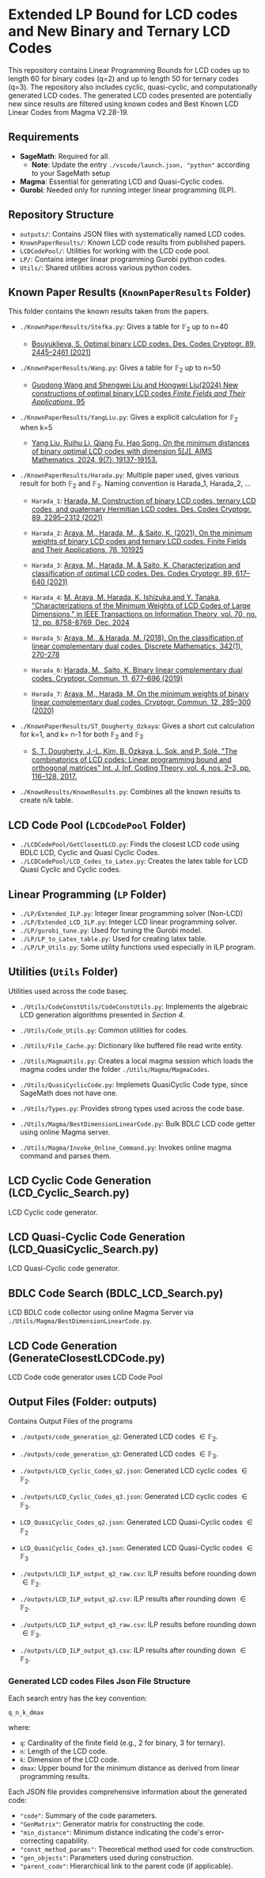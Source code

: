 # Extended LP Bound for LCD codes and New Binary and Ternary LCD Codes
This repository contains Linear Programming Bounds for LCD codes up to length 60 for binary codes (q=2) and up to length 50 for ternary codes (q=3). The repository also includes cyclic, quasi-cyclic, and computationally generated LCD codes. The generated LCD codes presented are potentially new since results are filtered using known codes and Best Known LCD Linear Codes from Magma V2.28-19.

## Requirements
- **SageMath**: Required for all.
    - **Note**: Update the entry `./vscode/launch.json, "python"` according to your SageMath setup
- **Magma**: Essential for generating LCD and Quasi-Cyclic codes.
- **Gurobi**: Needed only for running integer linear programming (ILP).

## Repository Structure

- `outputs/`: Contains JSON files with systematically named LCD codes.
- `KnownPaperResults/`: Known LCD code results from published papers.
- `LCDCodePool/`: Utilities for working with the LCD code pool.
- `LP/`: Contains integer linear programming Gurobi python codes.
- `Utils/`: Shared utilities across various python codes.

## Known Paper Results (`KnownPaperResults` Folder)
This folder contains the known results taken from the papers.
- `./KnownPaperResults/Stefka.py`: Gives a table for $`\mathbb{F}_2`$ up to n=40
    - [Bouyuklieva, S. Optimal binary LCD codes. Des. Codes Cryptogr. 89, 2445–2461 (2021)](https://doi.org/10.1007/s10623-021-00929-w)

- `./KnownPaperResults/Wang.py`: Gives a table for $`\mathbb{F}_2`$ up to n=50
    - [Guodong Wang and Shengwei Liu and Hongwei Liu(2024) New constructions of optimal binary LCD codes *Finite Fields and Their Applications*, 95](https://doi.org/10.1016/j.ffa.2024.102381)

- `./KnownPaperResults/YangLiu.py`: Gives a explicit calculation for $`\mathbb{F}_2`$ when k=5
    - [Yang Liu, Ruihu Li, Qiang Fu, Hao Song. On the minimum distances of binary optimal LCD codes with dimension 5[J]. AIMS Mathematics, 2024, 9(7): 19137-19153.](https://doi.org/10.3934/math.2024933)

- `./KnownPaperResults/Harada.py`: Multiple paper used, gives various result for both $`\mathbb{F}_2`$ and $`\mathbb{F}_3`$. Naming convention is Harada_1, Harada_2, ...
    - `Harada_1`: [Harada, M. Construction of binary LCD codes, ternary LCD codes, and quaternary Hermitian LCD codes. Des. Codes Cryptogr. 89, 2295–2312 (2021)](https://doi.org/10.1007/s10623-021-00916-1)
    
    - `Harada_2`: [Araya, M., Harada, M., \& Saito, K. (2021). On the minimum weights of binary LCD codes and ternary LCD codes. Finite Fields and Their Applications, 76, 101925](https://doi.org/10.1016/j.ffa.2021.101925)

    - `Harada_3`: [Araya, M., Harada, M. \& Saito, K. Characterization and classification of optimal LCD codes. Des. Codes Cryptogr. 89, 617–640 (2021)](https://doi.org/10.1007/s10623-020-00834-8)
    
    - `Harada_4`: [M. Araya, M. Harada, K. Ishizuka and Y. Tanaka, "Characterizations of the Minimum Weights of LCD Codes of Large Dimensions," in IEEE Transactions on Information Theory, vol. 70, no. 12, pp. 8758-8769, Dec. 2024](https://doi.org/10.1109/TIT.2024.3483218)
    
    - `Harada_5`: [Araya, M., \& Harada, M. (2018). On the classification of linear complementary dual codes. Discrete Mathematics, 342(1), 270-278](https://doi.org10.1016/j.disc.2018.09.034)

    - `Harada_6`: [Harada, M., Saito, K. Binary linear complementary dual codes. Cryptogr. Commun. 11, 677–696 (2019)](https://doi.org/10.1007/s12095-018-0319-0)


    - `Harada_7`: [Araya, M., Harada, M. On the minimum weights of binary linear complementary dual codes. Cryptogr. Commun. 12, 285–300 (2020)](https://doi.org10.1007/s12095-019-00402-5)

- `./KnownPaperResults/ST_Dougherty_Ozkaya`: Gives a short cut calculation for k=1, and k= n-1 for both $`\mathbb{F}_2`$ and $`\mathbb{F}_3`$
    - [S. T. Dougherty, J.-L. Kim, B. Özkaya, L. Sok, and P. Solé, "The combinatorics of LCD codes: Linear programming bound and orthogonal matrices" Int. J. Inf. Coding Theory, vol. 4, nos. 2–3, pp. 116–128, 2017.](https://doi.org/10.48550/arXiv.1506.01955)

- `./KnownResults/KnownResults.py`: Combines all the known results to create n/k table.

## LCD Code Pool (`LCDCodePool` Folder)
- `./LCDCodePool/GetClosestLCD.py`: Finds the closest LCD code using BDLC LCD, Cyclic and Quasi Cyclic Codes.
- `./LCDCodePool/LCD_Codes_to_Latex.py`: Creates the latex table for LCD Quasi Cyclic and Cyclic codes.

## Linear Programming (`LP` Folder)
- `./LP/Extended_ILP.py`: Integer linear programming solver (Non-LCD) 
- `./LP/Extended_LCD_ILP.py`: Integer LCD linear programming solver.
- `./LP/gurobi_tune.py`: Used for tuning the Gurobi model.
- `./LP/LP_to_Latex_table.py`: Used for creating latex table. 
- `./LP/LP_Utils.py`: Some utility functions used especially in ILP program.

## Utilities (`Utils` Folder)
Utilities used across the code baseç.
- `./Utils/CodeConstUtils/CodeConstUtils.py`: Implements the algebraic LCD generation algorithms presented in *Section 4*.

- `./Utils/Code_Utils.py`: Common utilities for codes.

- `./Utils/File_Cache.py`: Dictionary like buffered file read write entity.

- `./Utils/MagmaUtils.py`: Creates a local magma session which loads the magma codes under the folder `./Utils/Magma/MagmaCodes`.

- `./Utils/QuasiCyclicCode.py`: Implemets QuasiCyclic Code type, since SageMath does not have one.

- `./Utils/Types.py`: Provides strong types used across the code base.

- `./Utils/Magma/BestDimensionLinearCode.py`: Bulk BDLC LCD code getter using online Magma server.

- `./Utils/Magma/Invoke_Online_Command.py`: Invokes online magma command and parses them.


## LCD Cyclic Code Generation (LCD_Cyclic_Search.py)
LCD Cyclic code generator.

## LCD Quasi-Cyclic Code Generation (LCD_QuasiCyclic_Search.py)
LCD Quasi-Cyclic code generator.

## BDLC Code Search (BDLC_LCD_Search.py)
LCD BDLC code collector using online Magma Server via `./Utils/Magma/BestDimensionLinearCode.py`.

## LCD Code Generation (GenerateClosestLCDCode.py)
LCD Code code generator uses LCD Code Pool

## Output Files (Folder: outputs)
Contains Output Files of the programs
- `./outputs/code_generation_q2`: Generated LCD codes $`\in \mathbb{F}_2`$.
- `./outputs/code_generation_q3`: Generated LCD codes $`\in \mathbb{F}_3`$.

- `./outputs/LCD_Cyclic_Codes_q2.json`: Generated LCD cyclic codes $`\in \mathbb{F}_2`$.
- `./outputs/LCD_Cyclic_Codes_q3.json`: Generated LCD cyclic codes $`\in \mathbb{F}_3`$.

- `LCD_QuasiCyclic_Codes_q2.json`: Generated LCD Quasi-Cyclic codes $`\in \mathbb{F}_2`$
- `LCD_QuasiCyclic_Codes_q3.json`: Generated LCD Quasi-Cyclic codes $`\in \mathbb{F}_3`$

- `./outputs/LCD_ILP_output_q2_raw.csv`: ILP results before rounding down $`\in \mathbb{F}_2`$.
- `./outputs/LCD_ILP_output_q2.csv`: ILP results after rounding down $`\in \mathbb{F}_2`$.

- `./outputs/LCD_ILP_output_q3_raw.csv`: ILP results before rounding down $`\in \mathbb{F}_3`$.
- `./outputs/LCD_ILP_output_q3.csv`: ILP results after rounding down $`\in \mathbb{F}_3`$.


### Generated LCD codes Files Json File Structure

Each search entry has the key convention:
```
q_n_k_dmax
```
where:
- `q`: Cardinality of the finite field (e.g., 2 for binary, 3 for ternary).
- `n`: Length of the LCD code.
- `k`: Dimension of the LCD code.
- `dmax`: Upper bound for the minimum distance as derived from linear programming results.

Each JSON file provides comprehensive information about the generated code:

- `"code"`: Summary of the code parameters.
- `"GenMatrix"`: Generator matrix for constructing the code.
- `"min_distance"`: Minimum distance indicating the code's error-correcting capability.
- `"const_method_params"`: Theoretical method used for code construction.
- `"gen_objects"`: Parameters used during construction.
- `"parent_code"`: Hierarchical link to the parent code (if applicable).

